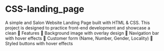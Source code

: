 # CSS-landing_page
A simple and  Salon Website Landing Page built with HTML &amp; CSS. This project is designed to practice front-end development and showcase a clean  🚀 Features    🎨 Background image with overlay design  📌 Navigation bar with hover effects  📝 Customer form (Name, Number, Gender, Locality)  🎯 Styled buttons with hover effects
